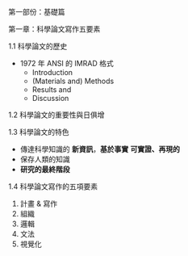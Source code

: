第一部份：基礎篇

第一章：科學論文寫作五要素

1.1 科學論文的歷史

* 1972 年 ANSI 的 IMRAD 格式
  * Introduction
  * (Materials and) Methods
  * Results and
  * Discussion

1.2 科學論文的重要性與日俱增

1.3 科學論文的特色

* 傳達科學知識的 **新資訊**，**基於事實** **可實證、再現的**
* 保存人類的知識
* **研究的最終階段**

1.4 科學論文寫作的五項要素

1. 計畫 & 寫作
2. 組織
3. 邏輯
4. 文法
5. 視覺化
